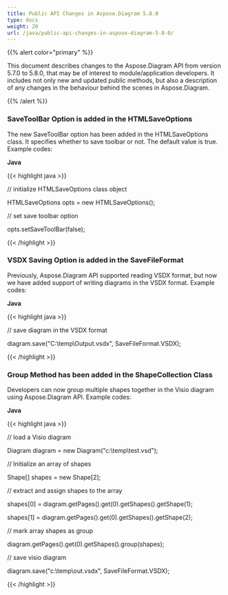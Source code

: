 ```yaml
---
title: Public API Changes in Aspose.Diagram 5.8.0
type: docs
weight: 20
url: /java/public-api-changes-in-aspose-diagram-5-8-0/
---
```


{{% alert color="primary" %}} 

This document describes changes to the Aspose.Diagram API from version 5.7.0 to 5.8.0, that may be of interest to module/application developers. It includes not only new and updated public methods, but also a description of any changes in the behaviour behind the scenes in Aspose.Diagram. 

{{% /alert %}} 
### **SaveToolBar Option is added in the HTMLSaveOptions**
The new SaveToolBar option has been added in the HTMLSaveOptions class. It specifies whether to save toolbar or not. The default value is true. Example codes:

**Java**

{{< highlight java >}}

 // initialize HTMLSaveOptions class object

HTMLSaveOptions opts = new HTMLSaveOptions();

// set save toolbar option

opts.setSaveToolBar(false);

{{< /highlight >}}
### **VSDX Saving Option is added in the SaveFileFormat**
Previously, Aspose.Diagram API supported reading VSDX format, but now we have added support of writing diagrams in the VSDX format. Example codes:

**Java**

{{< highlight java >}}

 // save diagram in the VSDX format

diagram.save("C:\\temp\\Output.vsdx", SaveFileFormat.VSDX);

{{< /highlight >}}
### **Group Method has been added in the ShapeCollection Class**
Developers can now group multiple shapes together in the Visio diagram using Aspose.Diagram API. Example codes:

**Java**

{{< highlight java >}}

 // load a Visio diagram

Diagram diagram = new Diagram("c:\\temp\\test.vsd");

// Initialize an array of shapes

Shape[] shapes = new Shape[2];

// extract and assign shapes to the array

shapes[0] = diagram.getPages().get(0).getShapes().getShape(1);

shapes[1] = diagram.getPages().get(0).getShapes().getShape(2);

// mark array shapes as group

diagram.getPages().get(0).getShapes().group(shapes);

// save visio diagram

diagram.save("c:\\temp\\out.vsdx", SaveFileFormat.VSDX);

{{< /highlight >}}
